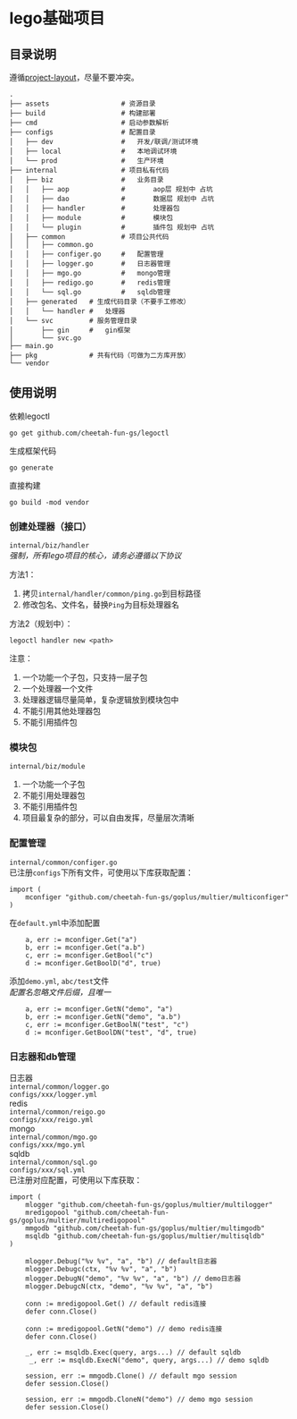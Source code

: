 # lego基础项目

## 目录说明
遵循[project-layout](https://github.com/golang-standards/project-layout)，尽量不要冲突。
```
.
├── assets                  # 资源目录
├── build                   # 构建部署
├── cmd                     # 启动参数解析
├── configs                 # 配置目录
│   ├── dev                 #   开发/联调/测试环境
│   ├── local               #   本地调试环境
│   └── prod                #   生产环境
├── internal                # 项目私有代码
│   ├── biz                 #   业务目录
│   │   ├── aop             #       aop层 规划中 占坑
│   │   ├── dao             #       数据层 规划中 占坑
│   │   ├── handler         #       处理器包
│   │   ├── module          #       模块包
│   │   └── plugin          #       插件包 规划中 占坑
│   ├── common              # 项目公共代码
│   │   ├── common.go       
│   │   ├── configer.go     #   配置管理
│   │   ├── logger.go       #   日志器管理
│   │   ├── mgo.go          #   mongo管理
│   │   ├── redigo.go       #   redis管理
│   │   └── sql.go          #   sqldb管理
│   ├── generated   # 生成代码目录（不要手工修改）
│   │   └── handler #   处理器
│   └── svc         # 服务管理目录
│       ├── gin     #   gin框架
│       └── svc.go
├── main.go
├── pkg             # 共有代码（可做为二方库开放）
└── vendor
```
## 使用说明
依赖legoctl
```
go get github.com/cheetah-fun-gs/legoctl
```
生成框架代码
```
go generate
```
直接构建
```
go build -mod vendor
```
### 创建处理器（接口）
```internal/biz/handler```  
*强制，所有lego项目的核心，请务必遵循以下协议*  

方法1：
1. 拷贝```internal/handler/common/ping.go```到目标路径
2. 修改包名、文件名，替换```Ping```为目标处理器名  

方法2（规划中）：
```
legoctl handler new <path>
```
注意：
1. 一个功能一个子包，只支持一层子包
2. 一个处理器一个文件
3. 处理器逻辑尽量简单，复杂逻辑放到模块包中
4. 不能引用其他处理器包
5. 不能引用插件包

### 模块包
```internal/biz/module```
1. 一个功能一个子包
2. 不能引用处理器包
3. 不能引用插件包
4. 项目最复杂的部分，可以自由发挥，尽量层次清晰

### 配置管理
```internal/common/configer.go```  
已注册```configs```下所有文件，可使用以下库获取配置：
```golang
import (
	mconfiger "github.com/cheetah-fun-gs/goplus/multier/multiconfiger"
)
```
在```default.yml```中添加配置
```golang
    a, err := mconfiger.Get("a")
    b, err := mconfiger.Get("a.b")
    c, err := mconfiger.GetBool("c")
    d := mconfiger.GetBoolD("d", true)
```
添加```demo.yml```, ```abc/test```文件  
*配置名忽略文件后缀，且唯一*  
```golang
    a, err := mconfiger.GetN("demo", "a")
    b, err := mconfiger.GetN("demo", "a.b")
    c, err := mconfiger.GetBoolN("test", "c")
    d := mconfiger.GetBoolDN("test", "d", true)
```
### 日志器和db管理
日志器  
```internal/common/logger.go```  
```configs/xxx/logger.yml```  
redis  
```internal/common/reigo.go```  
```configs/xxx/reigo.yml```  
mongo  
```internal/common/mgo.go```  
```configs/xxx/mgo.yml```  
sqldb  
```internal/common/sql.go```  
```configs/xxx/sql.yml```  
已注册对应配置，可使用以下库获取：
```golang
import (
	mlogger "github.com/cheetah-fun-gs/goplus/multier/multilogger"
    mredigopool "github.com/cheetah-fun-gs/goplus/multier/multiredigopool"
	mmgodb "github.com/cheetah-fun-gs/goplus/multier/multimgodb"
	msqldb "github.com/cheetah-fun-gs/goplus/multier/multisqldb"
)

    mlogger.Debug("%v %v", "a", "b") // default日志器
    mlogger.Debugc(ctx, "%v %v", "a", "b")
    mlogger.DebugN("demo", "%v %v", "a", "b") // demo日志器
    mlogger.DebugcN(ctx, "demo", "%v %v", "a", "b")

    conn := mredigopool.Get() // default redis连接
    defer conn.Close()
    
    conn := mredigopool.GetN("demo") // demo redis连接
    defer conn.Close()
    
    _, err := msqldb.Exec(query, args...) // default sqldb
     _, err := msqldb.ExecN("demo", query, args...) // demo sqldb

    session, err := mmgodb.Clone() // default mgo session
    defer session.Close()

    session, err := mmgodb.CloneN("demo") // demo mgo session
    defer session.Close()
```
